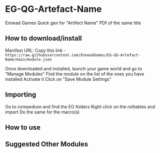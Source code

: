 # EG-QG-Artefact-Name
Ennead Games Quick gen for "Artifect Name" PDf of the same title

## How to download/install

Manifest URL:
Copy this link - 
`https://raw.githubusercontent.com/EnneadGames/EG-QG-Artefact-Name/main/module.json`


Once downloaded and installed, launch your game world and go to "Manage Modules"
Find the module on the list of the ones you have installed
Activate it
Click on "Save Module Settings"


## Importing
Go to compedium and find the EG folders
Right click on the rolltables and import
Do the same for the macro(s)


## How to use



## Suggested Other Modules
